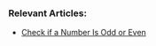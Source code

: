 ### Relevant Articles:
- [Check if a Number Is Odd or Even](https://www.baeldung.com/java-check-number-parity)
